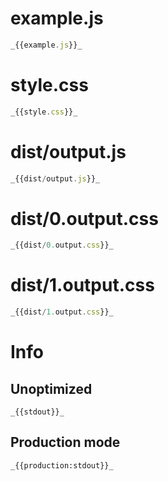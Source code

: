 # example.js

```javascript
_{{example.js}}_
```

# style.css

```javascript
_{{style.css}}_
```

# dist/output.js

```javascript
_{{dist/output.js}}_
```

# dist/0.output.css

```javascript
_{{dist/0.output.css}}_
```

# dist/1.output.css

```javascript
_{{dist/1.output.css}}_
```

# Info

## Unoptimized

```
_{{stdout}}_
```

## Production mode

```
_{{production:stdout}}_
```
